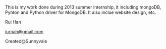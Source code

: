 This is my work done during 2013 summer internship, it including mongoDB,
Pyhton and Python driver for MongoDB. It also inclue website design, etc. 



Rui Han

iurnah@gmail.com

Created@Sunnyvale


